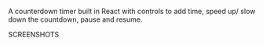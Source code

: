 A counterdown timer built in React with controls to add time, speed up/ slow down the countdown, pause and resume.



SCREENSHOTS

